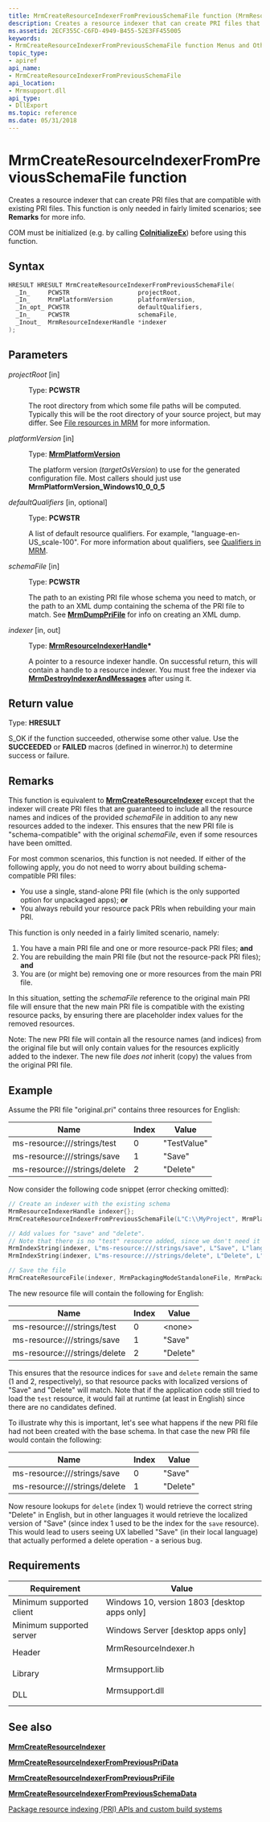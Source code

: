 ```yaml
---
title: MrmCreateResourceIndexerFromPreviousSchemaFile function (MrmResourceIndexer.h)
description: Creates a resource indexer that can create PRI files that are compatible with existing PRI files.
ms.assetid: 2ECF355C-C6FD-4949-B455-52E3FF455005
keywords:
- MrmCreateResourceIndexerFromPreviousSchemaFile function Menus and Other Resources
topic_type:
- apiref
api_name:
- MrmCreateResourceIndexerFromPreviousSchemaFile
api_location:
- Mrmsupport.dll
api_type:
- DllExport
ms.topic: reference
ms.date: 05/31/2018
---
```


# MrmCreateResourceIndexerFromPreviousSchemaFile function

Creates a resource indexer that can create PRI files that are compatible with existing PRI files. This function
is only needed in fairly limited scenarios; see **Remarks** for more info.

COM must be initialized (e.g. by calling **[CoInitializeEx](/windows/win32/api/combaseapi/nf-combaseapi-coinitializeex)**) 
before using this function.

## Syntax


```C++
HRESULT HRESULT MrmCreateResourceIndexerFromPreviousSchemaFile(
  _In_     PCWSTR                   projectRoot,
  _In_     MrmPlatformVersion       platformVersion,
  _In_opt_ PCWSTR                   defaultQualifiers,
  _In_     PCWSTR                   schemaFile,
  _Inout_  MrmResourceIndexerHandle *indexer
);
```


## Parameters

<dl> <dt>

*projectRoot* \[in\]
</dt> <dd>

Type: **PCWSTR**

The root directory from which some file paths will be computed. Typically this will be the root directory of your
source project, but may differ. See [File resources in MRM](mrmfiles.md) for more information.

</dd> <dt>

*platformVersion* \[in\]
</dt> <dd>

Type: **[**MrmPlatformVersion**](mrmplatformversion.md)**

The platform version (*targetOsVersion*) to use for the generated configuration file. Most callers should just 
use **MrmPlatformVersion_Windows10_0_0_5**

</dd> <dt>

*defaultQualifiers* \[in, optional\]
</dt> <dd>

Type: **PCWSTR**

A list of default resource qualifiers. For example, "language-en-US_scale-100". For more information about qualifiers, 
see [Qualifiers in MRM](mrmqualifiers.md).

</dd> <dt>

*schemaFile* \[in\]
</dt> <dd>

Type: **PCWSTR**

The path to an existing PRI file whose schema you need to match, or the path to an XML dump containing the
schema of the PRI file to match. See [**MrmDumpPriFile**](mrmdumpprifile.md) for info on creating an XML dump.

</dd> <dt>

*indexer* \[in, out\]
</dt> <dd>

Type: **[**MrmResourceIndexerHandle**](mrmresourceindexerhandle.md)\***

A pointer to a resource indexer handle. On successful return, this will contain a handle to a resource indexer.
You must free the indexer via [**MrmDestroyIndexerAndMessages**](mrmdestroyindexerandmessages.md) after using it.

</dd> </dl>

## Return value

Type: **HRESULT**

S\_OK if the function succeeded, otherwise some other value. Use the **SUCCEEDED** or **FAILED** macros (defined in winerror.h) 
to determine success or failure.

## Remarks

This function is equivalent to [**MrmCreateResourceIndexer**](mrmcreateresourceindexer.md) except that the indexer 
will create PRI files that are guaranteed to include all the resource names and indices of the provided *schemaFile* 
in addition to any new resources added to the indexer. This ensures that the new PRI file is "schema-compatible" with 
the original *schemaFile*, even if some resources have been omitted.

For most common scenarios, this function is not needed. If either of the following apply, you do not need to worry
about building schema-compatible PRI files:

* You use a single, stand-alone PRI file (which is the only supported option for unpackaged apps); **or**
* You always rebuild your resource pack PRIs when rebuilding your main PRI.

This function is only needed in a fairly limited scenario, namely:

1. You have a main PRI file and one or more resource-pack PRI files; **and**
1. You are rebuilding the main PRI file (but not the resource-pack PRI files); **and**
1. You are (or might be) removing one or more resources from the main PRI file.

In this situation, setting the *schemaFile* reference to the original main PRI file will ensure that the
new main PRI file is compatible with the existing resource packs, by ensuring there are placeholder index values
for the removed resources. 

Note: The new PRI file will contain all the resource names (and indices) from the original file but will only contain
values for the resources explicitly added to the indexer. The new file *does not* inherit (copy) the values from 
the original PRI file.

## Example

Assume the PRI file "original.pri" contains three resources for English:

| Name | Index | Value |
|-|-|-|
| ms-resource:///strings/test | 0 | "TestValue" |
| ms-resource:///strings/save | 1 | "Save" |
| ms-resource:///strings/delete | 2 | "Delete" |

Now consider the following code snippet (error checking omitted):

```C++
// Create an indexer with the existing schema
MrmResourceIndexerHandle indexer{};
MrmCreateResourceIndexerFromPreviousSchemaFile(L"C:\\MyProject", MrmPlatformVersion_Windows10_0_0_5, L"language-en", L"original.pri", &indexer);

// Add values for "save" and "delete".
// Note that there is no "test" resource added, since we don't need it anymore.
MrmIndexString(indexer, L"ms-resource:///strings/save", L"Save", L"language-en");
MrmIndexString(indexer, L"ms-resource:///strings/delete", L"Delete", L"language-en");

// Save the file
MrmCreateResourceFile(indexer, MrmPackagingModeStandaloneFile, MrmPackagingOptionsNone, L"C:\\");
```
The new resource file will contain the following for English:

| Name | Index | Value |
|-|-|-|
| ms-resource:///strings/test | 0 | \<none> |
| ms-resource:///strings/save | 1 | "Save" |
| ms-resource:///strings/delete | 2 | "Delete" |

This ensures that the resource indices for `save` and `delete` remain the same (1 and 2, respectively), so 
that resource packs with localized versions of "Save" and "Delete" will match. Note that if the application
code still tried to load the `test` resource, it would fail at runtime (at least in English) since there are 
no candidates defined.

To illustrate why this is important, let's see what happens if the new PRI file had not been created with 
the base schema. In that case the new PRI file would contain the following:

| Name | Index | Value |
|-|-|-|
| ms-resource:///strings/save | 0 | "Save" |
| ms-resource:///strings/delete | 1 | "Delete" |

Now resoure lookups for `delete` (index 1) would retrieve the correct string "Delete" in English, but 
in other languages it would retrieve the localized version of "Save" (since index 1 used to be the
index for the `save` resource). This would lead to users seeing UX labelled "Save" (in their local language) 
that actually performed a delete operation - a serious bug.


## Requirements


| Requirement | Value |
|-------------------------------------|-------------------------------------------------------------------------------------------------|
| Minimum supported client<br/> | Windows 10, version 1803 \[desktop apps only\]<br/>                                       |
| Minimum supported server<br/> | Windows Server \[desktop apps only\]<br/>                                                 |
| Header<br/>                   | <dl> <dt>MrmResourceIndexer.h</dt> </dl> |
| Library<br/>                  | <dl> <dt>Mrmsupport.lib</dt> </dl>       |
| DLL<br/>                      | <dl> <dt>Mrmsupport.dll</dt> </dl>       |



## See also

<dl> <dt>

[**MrmCreateResourceIndexer**](mrmcreateresourceindexer.md)
</dt></dl>

<dl> <dt>

[**MrmCreateResourceIndexerFromPreviousPriData**](mrmcreateresourceindexerfrompreviouspridata-.md)
</dt></dl>

<dl> <dt>

[**MrmCreateResourceIndexerFromPreviousPriFile**](mrmcreateresourceindexerfrompreviousprifile.md.md)
</dt></dl>

<dl> <dt>

[**MrmCreateResourceIndexerFromPreviousSchemaData**](mrmcreateresourceindexerfrompreviousschemadata.md)
</dt></dl>

<dl> <dt>

[Package resource indexing (PRI) APIs and custom build systems](/windows/uwp/app-resources/pri-apis-custom-build-systems)
</dt></dl>
